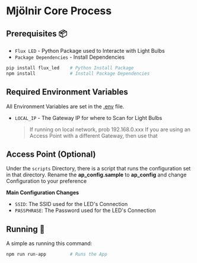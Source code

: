 # Mjölnir Core Process

## Prerequisites 📦
- `Flux LED` - Python Package used to Interacte with Light Bulbs
- `Package Dependencies` - Install Dependencies

```bash
pip install flux_led    # Python Install Package
npm install             # Install Package Dependencies
```

## Required Environment Variables
All Environment Variables are set in the [.env](.env) file.

- `LOCAL_IP` - The Gateway IP for where to Scan for Light Bulbs
  > If running on local network, prob 192.168.0.xxx
  > If you are using an Access Point with a different Gateway, then use that

## Access Point (Optional)
Under the `scripts` Directory, there is a script that runs the configuration set in that directory.
Rename the **ap_config.sample** to **ap_config** and change Configuration to your preference

**Main Configuration Changes**
- `SSID`: The SSID used for the LED's Connection
- `PASSPHRASE`: The Password used for the LED's Connection


## Running 🚀
A simple as running this command:
```bash
npm run run-app         # Runs the App
```